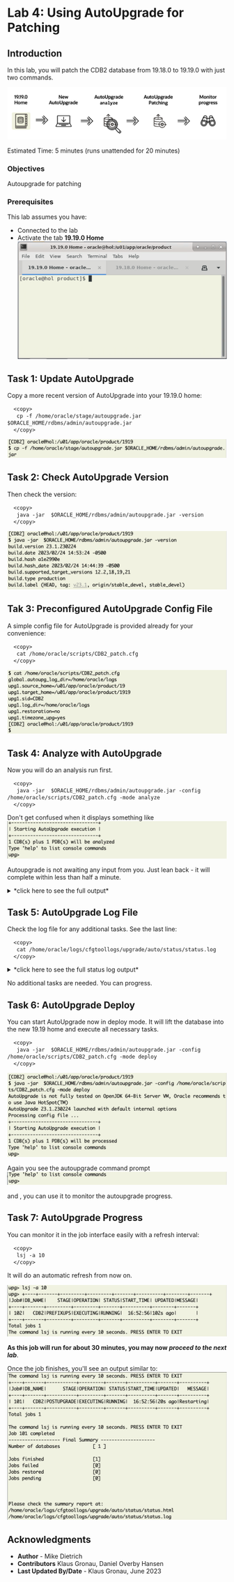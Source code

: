 # Lab 4: Using AutoUpgrade for Patching

## Introduction 
In this lab, you will patch the CDB2 database from 19.18.0 to 19.19.0 with just two commands.

![Process flow lab 4](./images/lab4-process-flow.png " ")

Estimated Time: 5 minutes (runs unattended for 20 minutes)

### Objectives

Autoupgrade for patching

### Prerequisites

This lab assumes you have:

- Connected to the lab
- Activate the tab __19.19.0 Home__
![switch to 1919 tab](./images/19-19-home.png " ")



## Task 1: Update AutoUpgrade

Copy a more recent version of AutoUpgrade into your 19.19.0 home:

  ```
    <copy>
     cp -f /home/oracle/stage/autoupgrade.jar $ORACLE_HOME/rdbms/admin/autoupgrade.jar 
    </copy>
  ```
![copy newer version of autoupgrade.jar](./images/cpy-new-autoupgrade-jar.png " ")

## Task 2: Check AutoUpgrade Version

Then check the version:

  ```
    <copy>
     java -jar  $ORACLE_HOME/rdbms/admin/autoupgrade.jar -version
    </copy>
  ```
![autoupgrade version](./images/autoupgrade-version.png " ")


## Tak 3: Preconfigured AutoUpgrade Config File

A simple config file for AutoUpgrade is provided already for your convenience:
  ```
    <copy>
     cat /home/oracle/scripts/CDB2_patch.cfg
    </copy>
  ```
![autoupgrade config file](./images/1919-autoupgrade-cfg.png " ")

## Task 4: Analyze with AutoUpgrade

Now you will do an analysis run first. 

  ```
    <copy>
     java -jar  $ORACLE_HOME/rdbms/admin/autoupgrade.jar -config /home/oracle/scripts/CDB2_patch.cfg -mode analyze
    </copy>
  ```



Don't get confused when it displays something like
![confusion](./images/confusion-screen.png " ")

Autoupgrade is not awaiting any input from you. Just lean back - it will complete within less than half a minute.


<details>
 <summary>*click here to see the full output*</summary>

 ![autoupgrade analyze output](./images/autoupgrade-analyze.png " ")
</details>

## Task 5: AutoUpgrade Log File

Check the log file for any additional tasks. See the last line:

  ```
    <copy>
     cat /home/oracle/logs/cfgtoollogs/upgrade/auto/status/status.log
    </copy>
  ```



<details>

 <summary>*click here to see the full status log output*</summary>

![confusion](./images/autoupgrade-status-log.png " ")
</details>

No additional tasks are needed. You can progress.


## Task 6: AutoUpgrade Deploy

You can start AutoUpgrade now in deploy mode.
It will lift the database into the new 19.19 home and execute all necessary tasks.

  ```
    <copy>
     java -jar  $ORACLE_HOME/rdbms/admin/autoupgrade.jar -config /home/oracle/scripts/CDB2_patch.cfg -mode deploy
    </copy>
  ```
![autoupgrade deploy](./images/autoupgrade-deploy.png " ")

Again you see the autoupgrade command prompt
![autoupgrade deploy](./images/autoupgrade-command-prompt.png " ")

and , you can use it to monitor  the autoupgrade progress.

## Task 7: AutoUpgrade Progress
You can monitor it in the job interface easily with a refresh interval:
  ```
    <copy>
     lsj -a 10
    </copy>
  ```

It will do an automatic refresh from now on.


![autoupgrade refresh](./images/autoupgrade-status-refresh.png " ")

__As this job will run for about 30 minutes, you may now *proceed to the next lab*__.

Once the job finishes, you'll see an output similar to:
![autoupgrade refresh](./images/autoupgrade-status-finish.png " ")



## Acknowledgments
* **Author** - Mike Dietrich 
* **Contributors** Klaus Gronau, Daniel Overby Hansen  
* **Last Updated By/Date** - Klaus Gronau, June 2023